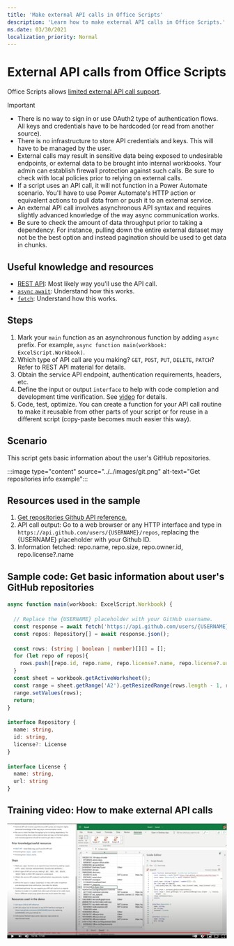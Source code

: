 ```yaml
---
title: 'Make external API calls in Office Scripts'
description: 'Learn how to make external API calls in Office Scripts.'
ms.date: 03/30/2021
localization_priority: Normal
---
```


# External API calls from Office Scripts

Office Scripts allows [limited external API call support](../../develop/external-calls.md).

> [!IMPORTANT]
>
> * There is no way to sign in or use OAuth2 type of authentication flows. All keys and credentials have to be hardcoded (or read from another source).
> * There is no infrastructure to store API credentials and keys. This will have to be managed by the user.
> * External calls may result in sensitive data being exposed to undesirable endpoints, or external data to be brought into internal workbooks. Your admin can establish firewall protection against such calls. Be sure to check with local policies prior to relying on external calls.
> * If a script uses an API call, it will not function in a Power Automate scenario. You'll have to use Power Automate's HTTP action or equivalent actions to pull data from or push it to an external service.
> * An external API call involves asynchronous API syntax and requires slightly advanced knowledge of the way async communication works.
> * Be sure to check the amount of data throughput prior to taking a dependency. For instance, pulling down the entire external dataset may not be the best option and instead pagination should be used to get data in chunks.

## Useful knowledge and resources

* [REST API](https://en.wikipedia.org/wiki/Representational_state_transfer): Most likely way you'll use the API call.
* [`async` `await`](https://developer.mozilla.org/docs/Learn/JavaScript/Asynchronous/Async_await): Understand how this works.
* [`fetch`](https://developer.mozilla.org/docs/Web/API/Fetch_API/Using_Fetch): Understand how this works.

## Steps

1. Mark your `main` function as an asynchronous function by adding `async` prefix. For example, `async function main(workbook: ExcelScript.Workbook)`.
1. Which type of API call are you making? `GET`, `POST`, `PUT`, `DELETE`, `PATCH`? Refer to REST API material for details.
1. Obtain the service API endpoint, authentication requirements, headers, etc.
1. Define the input or output `interface` to help with code completion and development time verification. See [video](#training-video-how-to-make-external-api-calls) for details.
1. Code, test, optimize. You can create a function for your API call routine to make it reusable from other parts of your script or for reuse in a different script (copy-paste becomes much easier this way).

## Scenario

This script gets basic information about the user's GitHub repositories.

:::image type="content" source="../../images/git.png" alt-text="Get repositories info example":::

## Resources used in the sample

1. [Get repositories Github API reference.](https://docs.github.com/rest/reference/repos#list-repositories-for-a-user)
1. API call output: Go to a web browser or any HTTP interface and type in `https://api.github.com/users/{USERNAME}/repos`, replacing the {USERNAME} placeholder with your Github ID.
1. Information fetched: repo.name, repo.size, repo.owner.id, repo.license?.name

## Sample code: Get basic information about user's GitHub repositories

```TypeScript
async function main(workbook: ExcelScript.Workbook) {

  // Replace the {USERNAME} placeholder with your GitHub username.
  const response = await fetch('https://api.github.com/users/{USERNAME}/repos');
  const repos: Repository[] = await response.json();
  
  const rows: (string | boolean | number)[][] = [];
  for (let repo of repos){ 
    rows.push([repo.id, repo.name, repo.license?.name, repo.license?.url])
  }
  const sheet = workbook.getActiveWorksheet();
  const range = sheet.getRange('A2').getResizedRange(rows.length - 1, rows[0].length - 1);
  range.setValues(rows);
  return;
}

interface Repository {
  name: string,
  id: string,
  license?: License 
}

interface License {
  name: string,
  url: string
}
```

## Training video: How to make external API calls

[![Watch video on how to make external API calls](../../images/api-vid.png)](https://youtu.be/fulP29J418E "Video on how to make external API calls")
